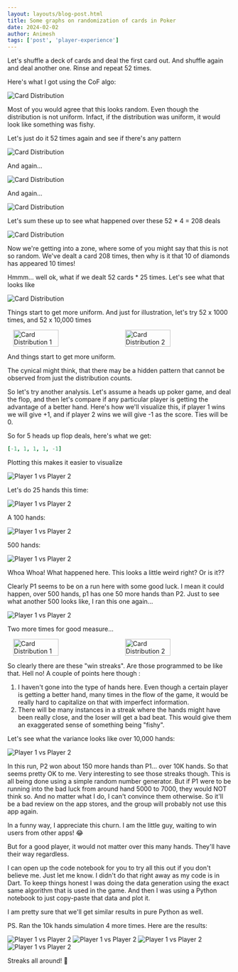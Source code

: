 ```yaml
---
layout: layouts/blog-post.html
title: Some graphs on randomization of cards in Poker
date: 2024-02-02
author: Animesh
tags: ['post', 'player-experience']
---
```

Let's shuffle a deck of cards and deal the first card out. And shuffle again and deal another one. Rinse and repeat 52 
times.

Here's what I got using the CoF algo:

![Card Distribution](/images/card-randomization/deal_1_card_n_52.png)

Most of you would agree that this looks random. Even though the distribution is not uniform. Infact, if the 
distribution was uniform, it would look like something was fishy.

Let's just do it 52 times again and see if there's any pattern

![Card Distribution](/images/card-randomization/deal_2_card_n_52.png)

And again...

![Card Distribution](/images/card-randomization/deal_3_card_n_52.png)

And again...

![Card Distribution](/images/card-randomization/deal_4_card_n_52.png)

Let's sum these up to see what happened over these 52 * 4 = 208 deals

![Card Distribution](/images/card-randomization/deal_card_n_52_sum_4.png)

Now we're getting into a zone, where some of you might say that this is not so random. We've dealt a card
208 times, then why is it that 10 of diamonds has appeared 10 times!

Hmmm... well ok, what if we dealt 52 cards * 25 times. Let's see what that looks like

![Card Distribution](/images/card-randomization/deal_1_card_n_52x25.png)

Things start to get more uniform. And just for illustration, let's try 52 x 1000 times, and 52 x 10,000 times

<div style="display: flex; justify-content: space-around;">
    <img src="/images/card-randomization/deal_1_card_n_52x1000.png" alt="Card Distribution 1" style="width: 45%;">
    <img src="/images/card-randomization/deal_1_card_n_52x10000.png" alt="Card Distribution 2" style="width: 45%;">
</div>

And things start to get more uniform.

The cynical might think, that there may be a hidden pattern that cannot be observed from just the 
distribution counts. 

So let's try another analysis. Let's assume a heads up poker game, and deal the flop, and then let's compare 
if any particular player is getting the advantage of a better hand. Here's how we'll visualize this, if player 1 wins
we will give +1, and if player 2 wins we will give -1 as the score. Ties will be 0.

So for 5 heads up flop deals, here's what we get:
```yaml
[-1, 1, 1, 1, -1]
```
Plotting this makes it easier to visualize

![Player 1 vs Player 2](/images/card-randomization/p1_v_p2_n_5.png)

Let's do 25 hands this time:

![Player 1 vs Player 2](/images/card-randomization/p1_v_p2_n_25.png)

A 100 hands:

![Player 1 vs Player 2](/images/card-randomization/p1_v_p2_n_100.png)

500 hands:

![Player 1 vs Player 2](/images/card-randomization/p1_v_p2_n_500.png)

Whoa Whoa! What happened here. This looks a little weird right? Or is it??

Clearly P1 seems to be on a run here with some good luck. I mean it could happen, over 500 hands, p1 has one 
50 more hands than P2. Just to see what another 500 looks like, I ran this one again...

![Player 1 vs Player 2](/images/card-randomization/p1_v_p2_n_500_2.png)

Two more times for good measure...

<div style="display: flex; justify-content: space-around;">
    <img src="/images/card-randomization/p1_v_p2_n_500_3.png" alt="Card Distribution 1" style="width: 45%;">
    <img src="/images/card-randomization/p1_v_p2_n_500_4.png" alt="Card Distribution 2" style="width: 45%;">
</div>

So clearly there are these "win streaks". Are those programmed to be like that. Hell no! A couple of points
here though :
1. I haven't gone into the type of hands here. Even though a certain player is getting a better hand, many 
   times in the flow of the game, it would be really hard to capitalize on that with imperfect information.
2. There will be many instances in a streak where the hands might have been really close, and the loser will
   get a bad beat. This would give them an exaggerated sense of something being "fishy".

Let's see what the variance looks like over 10,000 hands:

![Player 1 vs Player 2](/images/card-randomization/p1_v_p2_n_10000.png)

In this run, P2 won about 150 more hands than P1... over 10K hands. So that seems pretty OK to me. Very interesting
to see those streaks though. This is all being done using a simple random number generator. But if 
P1 were to be running into the bad luck from around hand 5000 to 7000, they would NOT think so. And no matter
what I do, I can't convince them otherwise. So it'll be a bad review on the app stores, and the group will 
probably not use this app again. 

In a funny way, I appreciate this churn. I am the little guy, waiting to win users from other apps! 😂

But for a good player, it would not matter over this many hands. They'll have their way regardless.

I can open up the code notebook for you to try all this out if you don't believe me. Just let me know. I 
didn't do that right away as my code is in Dart. To keep things honest I was doing the data generation
using the exact same algorithm that is used in the game. And then I was using a Python notebook to just
copy-paste that data and plot it.

I am pretty sure that we'll get similar results in pure Python as well.

PS. Ran the 10k hands simulation 4 more times. Here are the results:

![Player 1 vs Player 2](/images/card-randomization/p1_v_p2_n_10000_2.png)
![Player 1 vs Player 2](/images/card-randomization/p1_v_p2_n_10000_3.png)
![Player 1 vs Player 2](/images/card-randomization/p1_v_p2_n_10000_4.png)
![Player 1 vs Player 2](/images/card-randomization/p1_v_p2_n_10000_5.png)

Streaks all around! 🤷‍
